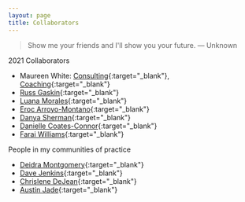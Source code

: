 ```yaml
---
layout: page
title: Collaborators
---
```


> Show me your friends and I'll show you your future. — Unknown

2021 Collaborators

* Maureen White: [Consulting](https://www.maureenwhiteconsulting.com/){:target="_blank"}, [Coaching](https://www.maureenwhitecoaching.com/){:target="_blank"}
* [Russ Gaskin](https://www.wearecocreative.com/who-we-are){:target="_blank"}
* [Luana Morales](https://www.handsofgaiareiki.com/){:target="_blank"}
* [Eroc Arroyo-Montano](https://www.sonofatabey.com/){:target="_blank"}
* [Danya Sherman](https://www.danyasherman.com/){:target="_blank"}
* [Danielle Coates-Connor](https://infinitegrowth.rocks/){:target="_blank"}
* [Farai Williams](https://www.dynamizingequity.com/about){:target="_blank"}


People in my communities of practice

* [Deidra Montgomery](https://www.deidramontgomery.com/meet-deidra.html){:target="_blank"}
* [Dave Jenkins](https://www.linkedin.com/in/david-jenkins-consulting/){:target="_blank"}
* [Chrislene DeJean](https://www.linkedin.com/in/chrislenedejean/){:target="_blank"}
* [Austin Jade](https://www.austinjade.com/){:target="_blank"}



